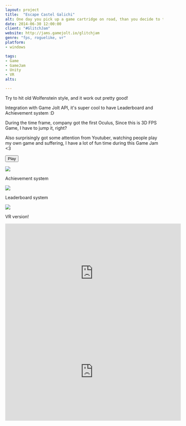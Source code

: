 ```yaml
---
layout: project
title:  "Escape Castel Galichi"
alt: One day you pick up a game cartridge on road, than you decide to try it.
date: 2014-06-30 12:00:00
client: "#GlitchJam"
website: http://jams.gamejolt.io/glitchjam
genre: "fps, roguelike, vr"
platform:
- windows

tags:
- Game
- GameJam
- Unity
- VR
alts:

---
```

Try to hit old Wolfenstein style, and it work out pretty good!

Integration with Game Jolt API, it's super cool to have Leaderboard and Achievement system :D

During the time frame, company got the first Oculus, Since this is 3D FPS Game, I have to jump it, right?

Also surprisingly got some attention from Youtuber, watching people play my own game and suffering, I have a lot of fun time during this Game Jam <3

<a href="http://gamejolt.com/games/escape-castle-galichi/28971" target="_blank"><button type="button" class="btn btn-theme">Play</button></a>

<div class="col-xs-12">
<img src="http://i.imgur.com/9OLR7Ez.jpg">
<p>Achievement system</p>
<img src="http://i.imgur.com/l34OU4h.png">
<p>Leaderboard system</p>
<img src="http://i.imgur.com/AqfxMkS.jpg">
<p>VR version!</p>
</div>

<iframe width="560" height="315" src="https://www.youtube.com/embed/BN16XrQsJ_s?rel=0" frameborder="0" allowfullscreen></iframe>

<iframe width="560" height="315" src="https://www.youtube.com/embed/T0O4WlA9BMc?rel=0" frameborder="0" allowfullscreen></iframe>